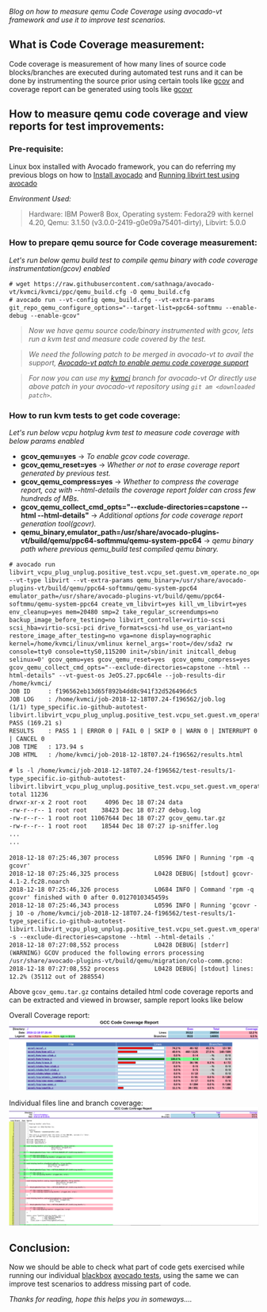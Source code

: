 _Blog on how to measure qemu Code Coverage using avocado-vt framework and use it to improve test scenarios._

## What is Code Coverage measurement:
Code coverage is measurement of how many lines of source code blocks/branches
are executed during automated test runs and it can be done by instrumenting
the source prior using certain tools like [gcov](https://en.wikipedia.org/wiki/Gcov)
and coverage report can be generated using tools like [gcovr](https://gcovr.com/)

## How to measure qemu code coverage and view reports for test improvements:

### Pre-requisite:
Linux box installed with Avocado framework, you can do referring my previous blogs on how to
[Install avocado](https://sathnaga86.com/2018/05/17/testing-kvm-on-power-using-avocado-test.html) and [Running libvirt test using avocado](https://sathnaga86.com/2018/05/17/testing-kvm-through-libvirt-environment.html)

_Environment Used:_
>Hardware: IBM Power8 Box, Operating system: Fedora29 with kernel 4.20, Qemu: 3.1.50 (v3.0.0-2419-g0e09a75401-dirty), Libvirt: 5.0.0

### How to prepare qemu source for Code coverage measurement:

_Let's run below qemu build test to compile qemu binary with code coverage instrumentation(gcov) enabled_

```
# wget https://raw.githubusercontent.com/sathnaga/avocado-vt/kvmci/kvmci/ppc/qemu_build.cfg -O qemu_build.cfg
# avocado run --vt-config qemu_build.cfg --vt-extra-params git_repo_qemu_configure_options="--target-list=ppc64-softmmu --enable-debug --enable-gcov"
```

>_Now we have qemu source code/binary instrumented with gcov, lets run a kvm test and measure code covered by the test._

>_We need the following patch to be merged in avocado-vt to avail the support,
[Avocado-vt patch to enable qemu code coverage support](https://patch-diff.githubusercontent.com/raw/avocado-framework/avocado-vt/pull/1873.patch)_

>_For now you can use my [kvmci](https://github.com/sathnaga/avocado-vt/tree/kvmci) branch for avocado-vt Or directly use above patch in your avocado-vt repository using `git am <downloaded patch>`._

### How to run kvm tests to get code coverage:

_Let's run below vcpu hotplug kvm test to measure code coverage with below params enabled_

* __gcov_qemu=yes__ -> _To enable gcov code coverage._
* __gcov_qemu_reset=yes__ -> _Whether or not to erase coverage report generated by previous test._
* __gcov_qemu_compress=yes__ -> _Whether to compress the coverage report, coz with --html-details the coverage report folder can cross few hundreds of MBs._
* __gcov_qemu_collect_cmd_opts="--exclude-directories=capstone --html --html-details"__ -> _Additional options for code coverage report generation tool(gcovr)._
* __qemu_binary,emulator_path=/usr/share/avocado-plugins-vt/build/qemu/ppc64-softmmu/qemu-system-ppc64__ -> _qemu binary path where previous qemu_build test compiled qemu binary._

```
# avocado run libvirt_vcpu_plug_unplug.positive_test.vcpu_set.guest.vm_operate.no_operation --vt-type libvirt --vt-extra-params qemu_binary=/usr/share/avocado-plugins-vt/build/qemu/ppc64-softmmu/qemu-system-ppc64 emulator_path=/usr/share/avocado-plugins-vt/build/qemu/ppc64-softmmu/qemu-system-ppc64 create_vm_libvirt=yes kill_vm_libvirt=yes env_cleanup=yes mem=20480 smp=2 take_regular_screendumps=no backup_image_before_testing=no libvirt_controller=virtio-scsi scsi_hba=virtio-scsi-pci drive_format=scsi-hd use_os_variant=no restore_image_after_testing=no vga=none display=nographic kernel=/home/kvmci/linux/vmlinux kernel_args='root=/dev/sda2 rw console=tty0 console=ttyS0,115200 init=/sbin/init initcall_debug selinux=0' gcov_qemu=yes gcov_qemu_reset=yes  gcov_qemu_compress=yes gcov_qemu_collect_cmd_opts="--exclude-directories=capstone --html --html-details" --vt-guest-os JeOS.27.ppc64le --job-results-dir /home/kvmci/
JOB ID     : f196562eb13d65f892b4dd8c941f32d526496dc5
JOB LOG    : /home/kvmci/job-2018-12-18T07.24-f196562/job.log
(1/1) type_specific.io-github-autotest-libvirt.libvirt_vcpu_plug_unplug.positive_test.vcpu_set.guest.vm_operate.no_operation: PASS (169.21 s)
RESULTS    : PASS 1 | ERROR 0 | FAIL 0 | SKIP 0 | WARN 0 | INTERRUPT 0 | CANCEL 0
JOB TIME   : 173.94 s
JOB HTML   : /home/kvmci/job-2018-12-18T07.24-f196562/results.html

# ls -l /home/kvmci/job-2018-12-18T07.24-f196562/test-results/1-type_specific.io-github-autotest-libvirt.libvirt_vcpu_plug_unplug.positive_test.vcpu_set.guest.vm_operate.no_operation/
total 11236
drwxr-xr-x 2 root root     4096 Dec 18 07:24 data
-rw-r--r-- 1 root root    38423 Dec 18 07:27 debug.log
-rw-r--r-- 1 root root 11067644 Dec 18 07:27 gcov_qemu.tar.gz
-rw-r--r-- 1 root root    18544 Dec 18 07:27 ip-sniffer.log
...
...

2018-12-18 07:25:46,307 process          L0596 INFO | Running 'rpm -q gcovr'
2018-12-18 07:25:46,325 process          L0428 DEBUG| [stdout] gcovr-4.1-2.fc28.noarch
2018-12-18 07:25:46,326 process          L0684 INFO | Command 'rpm -q gcovr' finished with 0 after 0.0127010345459s
2018-12-18 07:25:46,343 process          L0596 INFO | Running 'gcovr -j 10 -o /home/kvmci/job-2018-12-18T07.24-f196562/test-results/1-type_specific.io-github-autotest-libvirt.libvirt_vcpu_plug_unplug.positive_test.vcpu_set.guest.vm_operate.no_operation/gcov_qemu/gcov.html -s --exclude-directories=capstone --html --html-details .'
2018-12-18 07:27:08,552 process          L0428 DEBUG| [stderr] (WARNING) GCOV produced the following errors processing /usr/share/avocado-plugins-vt/build/qemu/migration/colo-comm.gcno:
2018-12-18 07:27:08,552 process          L0428 DEBUG| [stdout] lines: 12.2% (35112 out of 288554)
```

Above `gcov_qemu.tar.gz` contains detailed html code coverage reports and can be extracted and viewed in browser, sample report looks like below

Overall Coverage report:
![](https://github.com/sathnaga/sathnaga.github.io/raw/master/resources/gcov_report.png)

Individual files line and branch coverage:
![](https://github.com/sathnaga/sathnaga.github.io/raw/master/resources/gcov_file_coverage.png)

## Conclusion:

Now we should be able to check what part of code gets exercised while running our individual [blackbox](https://en.wikipedia.org/wiki/Black-box_testing) [avocado tests](https://sathnaga86.com/2018/05/17/testing-kvm-on-power-using-avocado-test.html), using the same we can improve test scenarios to address missing part of code.

_Thanks for reading, hope this helps you in someways...._

